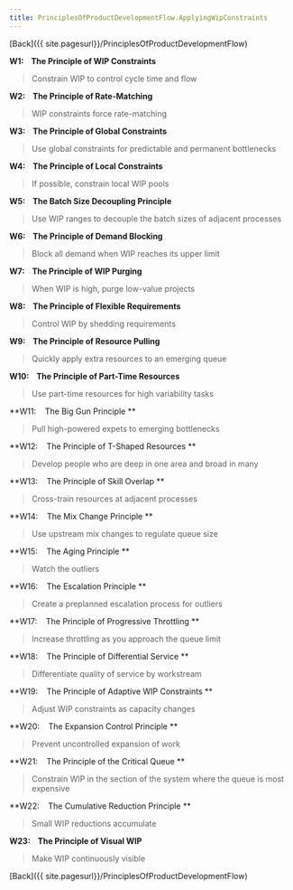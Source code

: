 ```yaml
---
title: PrinciplesOfProductDevelopmentFlow.ApplyingWipConstraints
---
```

[Back]({{ site.pagesurl}}/PrinciplesOfProductDevelopmentFlow)

**W1:    The Principle of WIP Constraints** 
> Constrain WIP to control cycle time and flow

**W2:    The Principle of Rate-Matching**
> WIP constraints force rate-matching

**W3:    The Principle of Global Constraints**
> Use global constraints for predictable and permanent bottlenecks

**W4:    The Principle of Local Constraints**
> If possible, constrain local WIP pools

**W5:    The Batch Size Decoupling Principle**
> Use WIP ranges to decouple the batch sizes of adjacent processes

**W6:    The Principle of Demand Blocking**
> Block all demand when WIP reaches its upper limit

**W7:    The Principle of WIP Purging**
> When WIP is high, purge low-value projects

**W8:    The Principle of Flexible Requirements**
> Control WIP by shedding requirements

**W9:    The Principle of Resource Pulling**
> Quickly apply extra resources to an emerging queue

**W10:    The Principle of Part-Time Resources**
> Use part-time resources for high variability tasks

**W11:    The Big Gun Principle **
> Pull high-powered expets to emerging bottlenecks

**W12:    The Principle of T-Shaped Resources **
> Develop people who are deep in one area and broad in many

**W13:    The Principle of Skill Overlap **
> Cross-train resources at adjacent processes

**W14:    The Mix Change Principle **
> Use upstream mix changes to regulate queue size

**W15:    The Aging Principle **
> Watch the outliers

**W16:    The Escalation Principle **
> Create a preplanned escalation process for outliers

**W17:    The Principle of Progressive Throttling **
> Increase throttling as you approach the queue limit

**W18:    The Principle of Differential Service **
> Differentiate quality of service by workstream

**W19:    The Principle of Adaptive WIP Constraints **
> Adjust WIP constraints as capacity changes

**W20:    The Expansion Control Principle **
> Prevent uncontrolled expansion of work

**W21:    The Principle of the Critical Queue **
> Constrain WIP in the section of the system where the queue is most expensive

**W22:    The Cumulative Reduction Principle **
> Small WIP reductions accumulate

**W23:    The Principle of Visual WIP**
> Make WIP continuously visible

[Back]({{ site.pagesurl}}/PrinciplesOfProductDevelopmentFlow)
